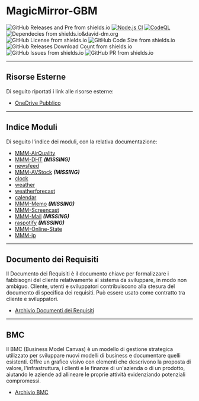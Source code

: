 # MagicMirror-GBM

<script src="https://ajax.googleapis.com/ajax/libs/jquery/1.7.1/jquery.min.js" type="text/javascript"></script>

![GitHub Releases and Pre from shields.io](https://img.shields.io/github/v/release/AndreaGrandieri/MagicMirror-GBM?include_prereleases)
[![Node.js CI](https://github.com/AndreaGrandieri/MagicMirror-GBM/actions/workflows/node.js.yml/badge.svg)](https://github.com/AndreaGrandieri/MagicMirror-GBM/actions/workflows/node.js.yml)
[![CodeQL](https://github.com/AndreaGrandieri/MagicMirror-GBM/actions/workflows/codeql-analysis.yml/badge.svg)](https://github.com/AndreaGrandieri/MagicMirror-GBM/actions/workflows/codeql-analysis.yml)
![Dependecies from shields.io&david-dm.org](https://img.shields.io/david/AndreaGrandieri/MagicMirror-GBM?path=src)
![GitHub License from shields.io](https://img.shields.io/github/license/AndreaGrandieri/MagicMirror-GBM)
![GitHub Code Size from shields.io](https://img.shields.io/github/languages/code-size/AndreaGrandieri/MagicMirror-GBM)
![GitHub Releases Download Count from shields.io](https://img.shields.io/github/downloads/AndreaGrandieri/MagicMirror-GBM/total)
![GitHub Issues from shields.io](https://img.shields.io/github/issues/AndreaGrandieri/MagicMirror-GBM)
![GitHub PR from shields.io](https://img.shields.io/github/issues-pr/AndreaGrandieri/MagicMirror-GBM)

---

## Risorse Esterne

Di seguito riportati i link alle risorse esterne:

- [OneDrive Pubblico](https://1drv.ms/u/s!AmstWNn8EkEuhJJGwNbAYBMuLQ6aEQ?e=HI0WOz)

---

## Indice Moduli

Di seguito l'indice dei moduli, con la relativa documentazione:

- [MMM-AirQuality](pages/Documentazione%20Moduli/MMM-AirQuality/MMM-AirQuality)
- [MMM-DHT]() ___(MISSING)___
- [newsfeed](pages/Documentazione%20Moduli/../Documentazione%20Moduli/newsfeed/newsfeed)
- [MMM-AVStock]() ___(MISSING)___
- [clock](pages/Documentazione%20Moduli/clock/clock)
- [weather](pages/Documentazione%20Moduli/weather/weather)
- [weatherforecast](pages/Documentazione%20Moduli/weatherforecast/weatherforecast)
- [calendar](pages/Documentazione%20Moduli/calendar/calendar)
- [MMM-Memo]() ___(MISSING)___
- [MMM-Screencast](pages/Documentazione%20Moduli/MMM-Screencast/MMM-Screencast)
- [MMM-Mail]() ___(MISSING)___
- [raspotify]() ___(MISSING)___
- [MMM-Online-State](pages/Documentazione%20Moduli/MMM-Online-State/MMM-Online-State)
- [MMM-ip](pages/Documentazione%20Moduli/MMM-ip/MMM-ip)

---

## Documento dei Requisiti

Il Documento dei Requisiti è il documento chiave per formalizzare i fabbisogni del cliente relativamente al sistema da sviluppare, in modo non ambiguo. Cliente, utenti e sviluppatori contribuiscono alla stesura del documento di specifica dei requisiti. Può essere usato come contratto tra cliente e sviluppatori.

- [Archivio Documenti dei Requisiti](pages/ArchivioDocumentiDeiRequisiti)

---

## BMC

Il BMC (Business Model Canvas) è un modello di gestione strategica utilizzato per sviluppare nuovi modelli di business e documentare quelli esistenti. Offre un grafico visivo con elementi che descrivono la proposta di valore, l'infrastruttura, i clienti e le finanze di un'azienda o di un prodotto, aiutando le aziende ad allineare le proprie attività evidenziando potenziali compromessi.

- [Archivio BMC](pages/ArchivioBMC)
